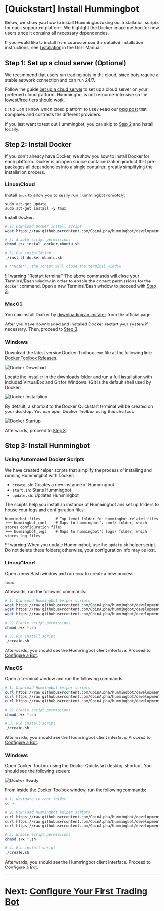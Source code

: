 # [Quickstart] Install Hummingbot

Below, we show you how to install Hummingbot using our installation scripts for each supported platform. We highlight the Docker image method for new users since it contains all necessary dependencies.

If you would like to install from source or see the detailed installation instructions, see [Installation](/installation) in the User Manual.

## Step 1: Set up a cloud server (Optional)

We recommend that users run trading bots in the cloud, since bots require a stable network connection and can run 24/7. 

Follow the guide [Set up a cloud server](/installation/cloud) to set up a cloud server on your preferred cloud platform. Hummingbot is not resource-intensive so the lowest/free tiers should work.

!!! tip
    Don't know which cloud platform to use? Read our [blog post](https://www.hummingbot.io/blog/2019-06-cloud-providers/) that compares and contrasts the different providers.

If you just want to test out Hummingbot, you can skip to [Step 2](step-2-install-docker) and install locally.

## Step 2: Install Docker

If you don't already have Docker, we show you how to install Docker for each platform. Docker is an open source containerization product that pre-packages all dependencies into a single container, greatly simplifying the installation process.

### Linux/Cloud

Install `tmux` to allow you to easily run Hummingbot remotely:
```
sudo apt-get update
sudo apt-get install -y tmux
```

Install Docker:
```bash
# 1) Download Docker install script
wget https://raw.githubusercontent.com/CoinAlpha/hummingbot/development/installation/install-docker/install-docker-ubuntu.sh

# 2) Enable script permissions
chmod a+x install-docker-ubuntu.sh

# 3) Run installation
./install-docker-ubuntu.sh

# **Note**: the script will close the terminal window
```

!!! warning "Restart terminal"
    The above commands will close your Terminal/Bash window in order to enable the correct permissions for the `docker` command.  Open a new Terminal/Bash window to proceed with [Step 3](#step-3-install-hummingbot).

### MacOS

You can install Docker by [downloading an installer](https://docs.docker.com/v17.12/docker-for-mac/install/) from the official page. 

After you have downloaded and installed Docker, restart your system if necessary. Then, proceed to [Step 3](#step-3-install-hummingbot).

### Windows

Download the latest version Docker Toolbox .exe file at the following link: [Docker Toolbox Releases](https://github.com/docker/toolbox/releases/).

![Docker Download](/assets/img/docker_toolbox_download.PNG)

Locate the installer in the downloads folder and run a full installation with included VirtualBox and Git for Windows. (Git is the default shell used by Docker)

![Docker Installation](/assets/img/docker_toolbox_install.PNG)

By default, a shortcut to the Docker Quickstart terminal will be created on your desktop. You can open Docker Toolbox using this shortcut.

![Docker Startup](/assets/img/docker_toolbox_startup.PNG)

Afterwards, proceed to [Step 3](#step-3-install-hummingbot).

## Step 3: Install Hummingbot

### Using Automated Docker Scripts
We have created helper scripts that simplify the process of installing and running Hummingbot with Docker:

* `create.sh`: Creates a new instance of Hummingbot
* `start.sh`: Starts Hummingbot
* `update.sh`: Updates Hummingbot

The scripts help you install an instance of Hummingbot and set up folders to house your logs and configuration files:
```
hummingbot_files       # Top level folder for hummingbot-related files
├── hummingbot_conf    # Maps to hummingbot's conf/ folder, which stores configuration files
└── hummingbot_logs    # Maps to hummingbot's logs/ folder, which stores log files
```

!!! warning
    When you update Hummingbot, use the `update.sh` helper script. Do not delete these folders; otherwise, your configuration info may be lost.


### Linux/Cloud

Open a new Bash window and run `tmux` to create a new process:
```
tmux
```

Aftewards, run the following commands:
```bash
# 1) Download Hummingbot helper scripts
wget https://raw.githubusercontent.com/CoinAlpha/hummingbot/development/installation/docker-commands/create.sh
wget https://raw.githubusercontent.com/CoinAlpha/hummingbot/development/installation/docker-commands/start.sh
wget https://raw.githubusercontent.com/CoinAlpha/hummingbot/development/installation/docker-commands/update.sh

# 2) Enable script permissions
chmod a+x *.sh

# 3) Run install script
./create.sh
```

Afterwards, you should see the Hummingbot client interface. Proceed to [Configure a Bot](/quickstart/2-configure-bot).

### MacOS

Open a Terminal window and run the following commands:
```bash
# 1) Download Hummingbot helper scripts
curl https://raw.githubusercontent.com/CoinAlpha/hummingbot/development/installation/docker-commands/create.sh -o create.sh
curl https://raw.githubusercontent.com/CoinAlpha/hummingbot/development/installation/docker-commands/start.sh -o start.sh
curl https://raw.githubusercontent.com/CoinAlpha/hummingbot/development/installation/docker-commands/update.sh -o update.sh

# 2) Enable script permissions
chmod a+x *.sh

# 3) Run install script
./create.sh
```

Afterwards, you should see the Hummingbot client interface. Proceed to [Configure a Bot](/quickstart/2-configure-bot).


### Windows

Open Docker Toolbox using the Docker Quickstart desktop shortcut. You should see the following screen:

![Docker Ready](/assets/img/docker_toolbox_cmdline.PNG)

From inside the Docker Toolbox window, run the following commands:

```bash
# 1) Navigate to root folder
cd ~

# 2) Download Hummingbot helper scripts
curl https://raw.githubusercontent.com/CoinAlpha/hummingbot/development/installation/docker-commands/create.sh -o create.sh
curl https://raw.githubusercontent.com/CoinAlpha/hummingbot/development/installation/docker-commands/start.sh -o start.sh
curl https://raw.githubusercontent.com/CoinAlpha/hummingbot/development/installation/docker-commands/update.sh -o update.sh

# 3) Enable script permissions
chmod a+x *.sh

# 4) Run install script
./create.sh
```

Afterwards, you should see the Hummingbot client interface. Proceed to [Configure a Bot](/quickstart/2-configure-bot).

---
# Next: [Configure Your First Trading Bot](/quickstart/2-configure-bot)
